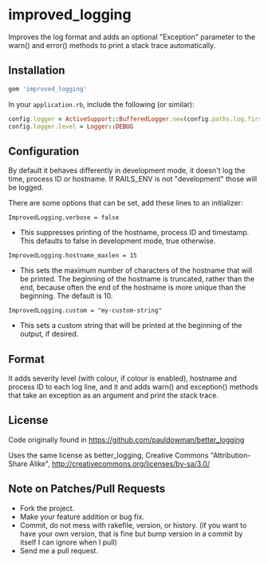 # improved_logging

Improves the log format and adds an optional "Exception" parameter to the 
warn() and error() methods to print a stack trace automatically.

## Installation

```ruby
gem 'improved_logging'
```

In your `application.rb`, include the following (or similar):

```ruby
config.logger = ActiveSupport::BufferedLogger.new(config.paths.log.first)
config.logger.level = Logger::DEBUG
```

## Configuration

By default it behaves differently in development mode, it doesn't log the time, 
process ID or hostname. If RAILS_ENV is not "development" those will be logged.

There are some options that can be set, add these lines to an initializer:

`ImprovedLogging.verbose = false`

 * This suppresses printing of the hostname, process ID and timestamp. This 
defaults to false in development mode, true otherwise.

`ImprovedLogging.hostname_maxlen = 15`

 * This sets the maximum number of characters of the hostname that will be 
printed. The beginning of the hostname is truncated, rather than the end, 
because often the end of the hostname is more unique than the beginning. 
The default is 10.

`ImprovedLogging.custom = "my-custom-string"`

 * This sets a custom string that will be printed at the beginning of the 
output, if desired.

## Format

It adds severity level (with colour, if colour is enabled), hostname and 
process ID to each log line, and it and adds warn() and exception() methods that 
take an exception as an argument and print the stack trace.

## License

Code originally found in https://github.com/pauldowman/better_logging

Uses the same license as better_logging, 
Creative Commons "Attribution-Share Alike", http://creativecommons.org/licenses/by-sa/3.0/

## Note on Patches/Pull Requests

 * Fork the project.
 * Make your feature addition or bug fix.
 * Commit, do not mess with rakefile, version, or history. (if you want to have your own version, that is fine but bump version in a commit by itself I can ignore when I pull)
 * Send me a pull request.
